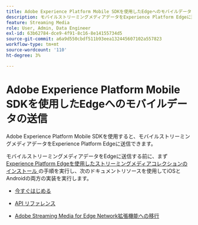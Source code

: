 ```yaml
---
title: Adobe Experience Platform Mobile SDKを使用したEdgeへのモバイルデータの送信
description: モバイルストリーミングメディアデータをExperience Platform Edgeに送信する方法を説明します。
feature: Streaming Media
role: User, Admin, Data Engineer
exl-id: 63b62784-dce9-4f91-8c16-8e14155734d5
source-git-commit: a6a9d550cbdf511b93eea132445607102a557823
workflow-type: tm+mt
source-wordcount: '110'
ht-degree: 3%

---
```


# Adobe Experience Platform Mobile SDKを使用したEdgeへのモバイルデータの送信

Adobe Experience Platform Mobile SDKを使用すると、モバイルストリーミングメディアデータをExperience Platform Edgeに送信できます。

モバイルストリーミングメディアデータをEdgeに送信する前に、まず [Experience Platform Edgeを使用したストリーミングメディアコレクションのインストール ](/help/implementation/edge/implementation-edge.md) の手順を実行し、次のドキュメントリソースを使用してiOSとAndroidの両方の実装を実行します。

* [今すぐはじめる](https://developer.adobe.com/client-sdks/documentation/media-for-edge-network/)

* [API リファレンス](https://developer.adobe.com/client-sdks/documentation/media-for-edge-network/api-reference/)

* [Adobe Streaming Media for Edge Network拡張機能への移行 ](https://developer.adobe.com/client-sdks/documentation/adobe-media-analytics/migration-guide/)
